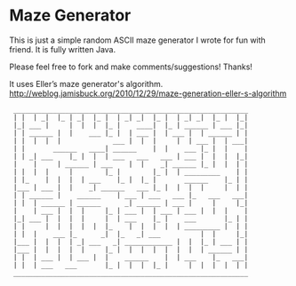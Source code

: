 # Maze Generator

This is just a simple random ASCII maze generator I wrote for fun with friend. It is fully written Java.

Please feel free to fork and make comments/suggestions! Thanks!

It uses Eller’s maze generator's algorithm.
http://weblog.jamisbuck.org/2010/12/29/maze-generation-eller-s-algorithm

```
 ___________________________________________________________
 | |  | _|  |_ | _|  |_ |  | _| _|  |_ |  | _| _|  |_ |  |_|
 |_| ___ |     |  |  |  |_ |    ____|  |_ | ______ | ___ |_|
 | | ______ |  |    ___ |_ |  | ___ |  | ___ |  | ______ | |
 | |  |  |  |             ___ |  |  |     |  | ___ |  | ___|
 | |       ______   ____| ______    |  |    ___ |_ |  |    |
 | | _| ___    |_ |  |  | ___   ___   ___ | ___ |  |  |  |_|
 |    |     | ______ | ___    |  |    _| ______ |_ |  |  | |
 | |  |  |     |        |_ |        |_ |  | _________    | |
 | |_    |  |  |  | ___    |_ |  |_ |       ______    |_ | |
 |___ | ___ |  |    _| ______   ___ |_ |  |  |  |     |  | |
 | | ______ |    ______    | ___ | ___   ___ |_   ___   ___|
 | |  | ______ | ______      _| ______ | ___ |     |     |_|
 |    | ___ |  |  |     |_ | ___ |  | ___ | ___ |  |  |    |
 |_| ___ |  |  |  |     |  | ___    |_ |    ___       |_ | |
 | |     |  |  |  |  |  |_    |  |  |  |  | _________ |  | |
 | |  |    ___ |_      _|  |_   _| ___          |  |     |_|
 |___ |  |  |  | _| ___   _| ____________ |  |  |_ | ___ | |
 |___ |  |  |  |  |     |_ |  |  |  |  |  |  |  | ______ | |
 | |  | ___ |  | ___ |  |    ______    |  | ___    |_   ___|
 | |  | ___   ___       |_ |  |  |  |_ |     |  |  |  |  | |
 ___________________________________________________________
```
